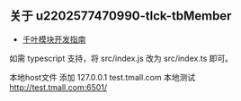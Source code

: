 ## 关于 u2202577470990-tlck-tbMember

* [千叶模块开发指南](https://pages.tmall.com/wow/heihe/act/isv-demo)

如需 typescript 支持，将 src/index.js 改为 src/index.ts 即可。

本地host文件 添加  127.0.0.1 test.tmall.com
本地测试
http://test.tmall.com:6501/

